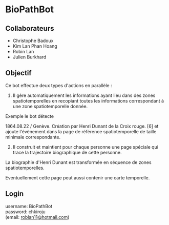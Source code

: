 # BioPathBot

## Collaborateurs

* Christophe Badoux
* Kim Lan Phan Hoang
* Robin Lan
* Julien Burkhard

## Objectif

Ce bot effectue deux types d'actions en parallèle :

1. Il gère automatiquement les informations ayant lieu dans des zones spatiotemporelles en recopiant toutes les informations correspondant à une zone spatiotemporelle donnée.

Exemple le bot détecte

1864.08.22 / Genève. Création par Henri Dunant de la Croix rouge. [6]
et ajoute l'évènement dans la page de référence spatiotemporelle de taille minimale correspondante.

2. Il construit et maintient pour chaque personne une page spéciale qui trace la trajectoire biographique de cette personne.

La biographie d'Henri Dunant est transformée en séquence de zones spatiotemporelles.

Eventuellement cette page peut aussi contenir une carte temporelle.

## Login

username: BioPathBot <br>
password: chkiroju <br>
(email: roblan11@hotmail.com)

